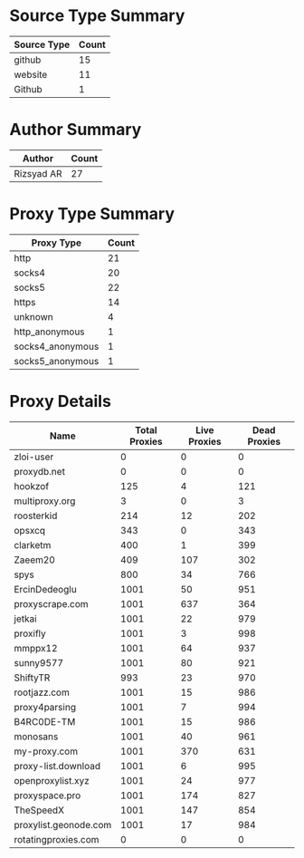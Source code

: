 # Source Type Summary

| Source Type | Count |
|-------------|-------|
| github | 15 |
| website | 11 |
| Github | 1 |


# Author Summary

| Author | Count |
|--------|-------|
| Rizsyad AR | 27 |


# Proxy Type Summary

| Proxy Type | Count |
|------------|-------|
| http | 21 |
| socks4 | 20 |
| socks5 | 22 |
| https | 14 |
| unknown | 4 |
| http_anonymous | 1 |
| socks4_anonymous | 1 |
| socks5_anonymous | 1 |


# Proxy Details

| Name | Total Proxies | Live Proxies | Dead Proxies |
|------|---------------|--------------|---------------|
| zloi-user | 0 | 0 | 0 |
| proxydb.net | 0 | 0 | 0 |
| hookzof | 125 | 4 | 121 |
| multiproxy.org | 3 | 0 | 3 |
| roosterkid | 214 | 12 | 202 |
| opsxcq | 343 | 0 | 343 |
| clarketm | 400 | 1 | 399 |
| Zaeem20 | 409 | 107 | 302 |
| spys | 800 | 34 | 766 |
| ErcinDedeoglu | 1001 | 50 | 951 |
| proxyscrape.com | 1001 | 637 | 364 |
| jetkai | 1001 | 22 | 979 |
| proxifly | 1001 | 3 | 998 |
| mmppx12 | 1001 | 64 | 937 |
| sunny9577 | 1001 | 80 | 921 |
| ShiftyTR | 993 | 23 | 970 |
| rootjazz.com | 1001 | 15 | 986 |
| proxy4parsing | 1001 | 7 | 994 |
| B4RC0DE-TM | 1001 | 15 | 986 |
| monosans | 1001 | 40 | 961 |
| my-proxy.com | 1001 | 370 | 631 |
| proxy-list.download | 1001 | 6 | 995 |
| openproxylist.xyz | 1001 | 24 | 977 |
| proxyspace.pro | 1001 | 174 | 827 |
| TheSpeedX | 1001 | 147 | 854 |
| proxylist.geonode.com | 1001 | 17 | 984 |
| rotatingproxies.com | 0 | 0 | 0 |
